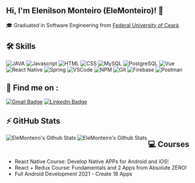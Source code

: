 ## Hi, I'm Elenilson Monteiro (EleMonteiro)! 👋

:mortar_board: Graduated in Software Engineering from [Federal University of Ceará](http://www.ufc.br/).

## 🛠 Skills

<p>
  <img alt="JAVA" src="https://img.shields.io/badge/Java-ED8B00?style=flat-square&logo=java&logoColor=white">
  <img alt="Javascript" src="https://img.shields.io/badge/javascript-%23F7DF1E.svg?&style=flat-square&logo=javascript&logoColor=black" />
  <img alt="HTML" src="https://img.shields.io/badge/html%20-%23E34F26.svg?&style=flat-square&logo=html5&logoColor=white" />
  <img alt="CSS" src="https://img.shields.io/badge/css%20-%231572B6.svg?&style=flat-square&logo=css3&logoColor=white" />
  <img alt="MySQL" src="https://img.shields.io/badge/-SQL-4479A1?style=flat-square&logo=mysql&logoColor=black&textColor=black" />
  <img alt="PostgreSQL" src="https://img.shields.io/badge/PostgreSQL-316192?style=flat-square&logo=postgresql&logoColor=white" />
  <img alt="Vue" src="https://img.shields.io/badge/vuejs%20-%2335495e.svg?&style=flat-square&logo=vue.js&logoColor=%234FC08D" />
  <img alt="React Native" src="https://img.shields.io/badge/react_native%20-%2320232a.svg?&style=flat-square&logo=react&logoColor=%2361DAFB" />
  <img alt="Spring" src="https://img.shields.io/badge/Spring-6DB33F?style=flat-square&logo=spring&logoColor=white">
  <img alt="VSCode" src="https://img.shields.io/badge/-VS%20Code-007ACC?style=flat-square&logo=visual-studio-code&logoColor=white" />
  <img alt="NPM" src="https://img.shields.io/badge/-npm-CB3837?style=flat-square&logo=npm&logoColor=white" />  
  <img alt="Git" src="https://img.shields.io/badge/-git-F05032?style=flat-square&logo=git&logoColor=white" />
  <img alt="Firebase" src="https://img.shields.io/badge/firebase-ffca28?style=flat-square&logo=firebase&logoColor=white">
  <img alt="Postman" src="https://img.shields.io/badge/Postman-FF6C37?style=flat-square&logo=Postman&logoColor=white">
</p>

## 🔎 Find me on :
[![Gmail Badge](https://img.shields.io/badge/-monteir.elenilson@gmail.com-c14438?style=flat&logo=Gmail&logoColor=white)](mailto:monteir.elenilson@gmail.com "Connect via Email")
[![Linkedin Badge](https://img.shields.io/badge/-Elenilson%20Monteiro-0072b1?style=flat&logo=Linkedin&logoColor=white)](https://www.linkedin.com/in/elenilson-monteiro-4588ab18b/ "Connect on LinkedIn")

## ⚡ GitHub Stats
<img align="left" alt="EleMonteiro's Github Stats" src="https://github-readme-stats.codestackr.vercel.app/api?username=EleMonteiro&show_icons=true&hide_border=true" />
<img align="left" alt="EleMonteiro's Github Stats" src="https://github-readme-stats.vercel.app/api/top-langs/?username=EleMonteiro&hide=java&hide_border=true&&count_private=true" />

## :computer: Courses
* React Native Course: Develop Native APPs for Android and iOS!
* React + Redux Course: Fundamentals and 2 Apps from Absolute ZERO!
* Full Android Development 2021 - Create 18 Apps
